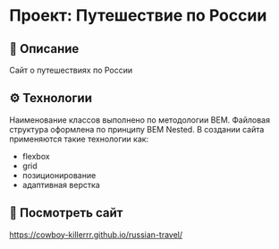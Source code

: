 # Проект: Путешествие по России

## 📝 Описание
Сайт о путешествиях по России

## ⚙️ Технологии
Наименование классов выполнено по методологии BEM. Файловая структура оформлена по принципу BEM Nested. В создании сайта применяются такие технологии как:
- flexbox
- grid
- позиционирование
- адаптивная верстка

## 👀 Посмотреть сайт
https://cowboy-killerrr.github.io/russian-travel/
